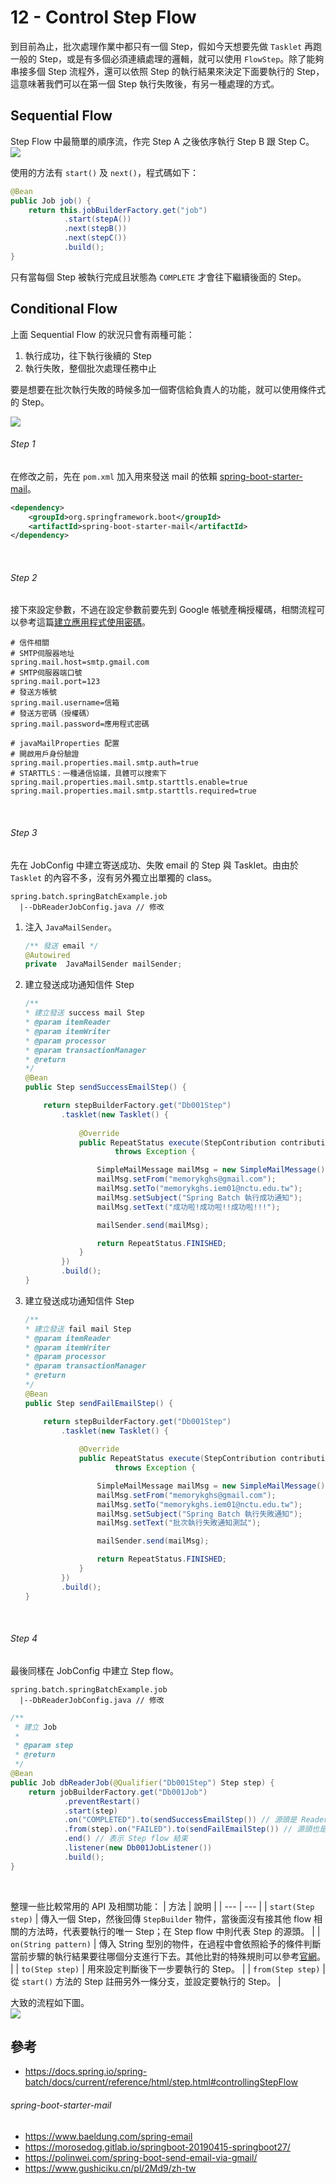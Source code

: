 # 12 - Control Step Flow
到目前為止，批次處理作業中都只有一個 Step，假如今天想要先做 `Tasklet` 再跑一般的 Step，或是有多個必須連續處理的邏輯，就可以使用 `FlowStep`。除了能夠串接多個 Step 流程外，還可以依照 Step 的執行結果來決定下面要執行的 Step，這意味著我們可以在第一個 Step 執行失敗後，有另一種處理的方式。

## Sequential Flow
Step Flow 中最簡單的順序流，作完 Step A 之後依序執行 Step B 跟 Step C。<br/>
![](/images/12-1.png)

使用的方法有 `start()` 及 `next()`，程式碼如下：

```java
@Bean
public Job job() {
    return this.jobBuilderFactory.get("job")
            .start(stepA())
            .next(stepB())
            .next(stepC())
            .build();
}
```
只有當每個 Step 被執行完成且狀態為 `COMPLETE` 才會往下繼續後面的 Step。

## Conditional Flow
上面 Sequential Flow 的狀況只會有兩種可能：
1. 執行成功，往下執行後續的 Step
2. 執行失敗，整個批次處理任務中止

要是想要在批次執行失敗的時候多加一個寄信給負責人的功能，就可以使用條件式的 Step。<br/>

![](/images/12-2.png)

###### Step 1
在修改之前，先在 `pom.xml` 加入用來發送 mail 的依賴 [spring-boot-starter-mail](https://mvnrepository.com/artifact/org.springframework.boot/spring-boot-starter-mail/2.5.6)。
```xml
<dependency>
    <groupId>org.springframework.boot</groupId>
    <artifactId>spring-boot-starter-mail</artifactId>
</dependency>
```
<br/>

###### Step 2
接下來設定參數，不過在設定參數前要先到 Google 帳號產稱授權碼，相關流程可以參考這篇[建立應用程式使用密碼](https://polinwei.com/spring-boot-send-email-via-gmail/#google_vignette)。

```properties
# 信件相關
# SMTP伺服器地址
spring.mail.host=smtp.gmail.com
# SMTP伺服器端口號
spring.mail.port=123
# 發送方帳號
spring.mail.username=信箱
# 發送方密碼（授權碼）
spring.mail.password=應用程式密碼

# javaMailProperties 配置
# 開啟用戶身份驗證
spring.mail.properties.mail.smtp.auth=true
# STARTTLS：一種通信協議，具體可以搜索下
spring.mail.properties.mail.smtp.starttls.enable=true
spring.mail.properties.mail.smtp.starttls.required=true
```
<br/>

###### Step 3
先在 JobConfig 中建立寄送成功、失敗 email 的 Step 與 Tasklet。由由於 `Tasklet` 的內容不多，沒有另外獨立出單獨的 class。

```
spring.batch.springBatchExample.job
  |--DbReaderJobConfig.java // 修改
```

1. 注入 `JavaMailSender`。
    ```java
    /** 發送 email */
    @Autowired
    private  JavaMailSender mailSender;
    ```

2. 建立發送成功通知信件 Step
    ```java
    /**
    * 建立發送 success mail Step
    * @param itemReader
    * @param itemWriter
    * @param processor
    * @param transactionManager
    * @return
    */
    @Bean
    public Step sendSuccessEmailStep() {

        return stepBuilderFactory.get("Db001Step")
            .tasklet(new Tasklet() {
                
                @Override
                public RepeatStatus execute(StepContribution contribution, ChunkContext chunkContext)
                        throws Exception {

                    SimpleMailMessage mailMsg = new SimpleMailMessage();
                    mailMsg.setFrom("memorykghs@gmail.com");
                    mailMsg.setTo("memorykghs.iem01@nctu.edu.tw");
                    mailMsg.setSubject("Spring Batch 執行成功通知");
                    mailMsg.setText("成功啦!成功啦!!成功啦!!!");

                    mailSender.send(mailMsg);

                    return RepeatStatus.FINISHED;
                }
            })
            .build();
    }
    ```

3. 建立發送成功通知信件 Step
    ```java	
    /**
    * 建立發送 fail mail Step
    * @param itemReader
    * @param itemWriter
    * @param processor
    * @param transactionManager
    * @return
    */
    @Bean
    public Step sendFailEmailStep() {

        return stepBuilderFactory.get("Db001Step")
            .tasklet(new Tasklet() {
                
                @Override
                public RepeatStatus execute(StepContribution contribution, ChunkContext chunkContext)
                        throws Exception {

                    SimpleMailMessage mailMsg = new SimpleMailMessage();
                    mailMsg.setFrom("memorykghs@gmail.com");
                    mailMsg.setTo("memorykghs.iem01@nctu.edu.tw");
                    mailMsg.setSubject("Spring Batch 執行失敗通知");
                    mailMsg.setText("批次執行失敗通知測試");

                    mailSender.send(mailMsg);

                    return RepeatStatus.FINISHED;
                }
            })
            .build();
    }
    ```
<br/>

###### Step 4
最後同樣在 JobConfig 中建立 Step flow。

```
spring.batch.springBatchExample.job
  |--DbReaderJobConfig.java // 修改
```

```java
/**
 * 建立 Job
 * 
 * @param step
 * @return
 */
@Bean
public Job dbReaderJob(@Qualifier("Db001Step") Step step) {
    return jobBuilderFactory.get("Db001Job")
            .preventRestart()
            .start(step)
            .on("COMPLETED").to(sendSuccessEmailStep()) // 源頭是 Reader Step，成功發送信件
            .from(step).on("FAILED").to(sendFailEmailStep()) // 源頭也是 Reader Step，失敗也發送信件
            .end() // 表示 Step flow 結束
            .listener(new Db001JobListener())
            .build();
}
```
<br/>

整理一些比較常用的 API 及相關功能：
| 方法 | 說明 | 
| --- | --- |
| `start(Step step)` | 傳入一個 Step，然後回傳 `StepBuilder` 物件，當後面沒有接其他 flow 相關的方法時，代表要執行的唯一 Step；在 Step flow 中則代表 Step 的源頭。 | 
| `on(String pattern)` | 傳入 String 型別的物件，在過程中會依照給予的條件判斷當前步驟的執行結果要往哪個分支進行下去。其他比對的特殊規則可以參考[官網](https://docs.spring.io/spring-batch/docs/current/reference/html/step.html#conditionalFlow)。 | 
| `to(Step step)` | 用來設定判斷後下一步要執行的 Step。 |
| `from(Step step)` | 從 `start()` 方法的 Step 註冊另外一條分支，並設定要執行的 Step。 |

大致的流程如下圖。<br/>
![](/images/12-3.png)

## 參考
* https://docs.spring.io/spring-batch/docs/current/reference/html/step.html#controllingStepFlow

###### spring-boot-starter-mail
* https://www.baeldung.com/spring-email
* https://morosedog.gitlab.io/springboot-20190415-springboot27/
* https://polinwei.com/spring-boot-send-email-via-gmail/
* https://www.gushiciku.cn/pl/2Md9/zh-tw
